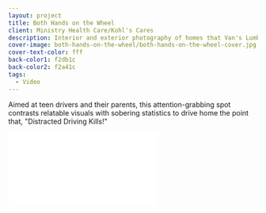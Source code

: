```yaml
---
layout: project
title: Both Hands on the Wheel
client: Ministry Health Care/Kohl's Cares
description: Interior and exterior photography of homes that Van's Lumber has built.
cover-image: both-hands-on-the-wheel/both-hands-on-the-wheel-cover.jpg
cover-text-color: fff
back-color1: f2db1c
back-color2: f2a41c
tags:
  - Video
---
```


Aimed at teen drivers and their parents, this attention-grabbing spot contrasts relatable visuals with sobering statistics to drive home the point that, "Distracted Driving Kills!"

<iframe src="//www.youtube.com/embed/a7EW_H89M-8" frameborder="0" allowfullscreen></iframe>
